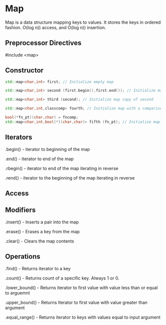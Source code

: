 # Map

Map is a data structure mapping keys to values. It stores the keys in ordered fashion. O(log n)) access, and O(log n)) insertion. 

## Preprocessor Directives

#include \<map\>

## Constructor

```c++
std::map<char,int> first; // Initialize empty map

std::map<char,int> second (first.begin(),first.end()); // Initialize map copy of first

std::map<char,int> third (second); // Initialize map copy of second

std::map<char,int,classcomp> fourth; // Initialize map with a comparison class

bool(*fn_pt)(char,char) = fncomp;
std::map<char,int,bool(*)(char,char)> fifth (fn_pt); // Initialize map with a comparison function
```

## Iterators

.begin() - iterator to beginning of the map

.end() - iterator to end of the map

.rbegin() - iterator to end of the map iterating in reverse

.rend() - iterator to the beginning of the map iterating in reverse

## Access

## Modifiers

.insert() - Inserts a pair into the map

.erase() - Erases a key from the map

.clear() - Clears the map contents

## Operations

.find() - Returns iterator to a key

.count() - Returns count of a specific key. Always 1 or 0. 

.lower_bound() - Returns iterator to first value with value less than or equal to arguemnt

.upper_bound() - Returns Iterator to first value with value greater than argument

.equal_range() - Returns iterator to keys with values equal to input argument

